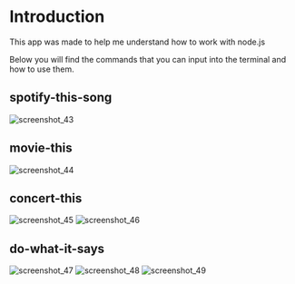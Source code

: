 # Introduction

This app was made to help me understand how to work with node.js

Below you will find the commands that you can input into the terminal and how to use them.

## spotify-this-song
![screenshot_43](https://user-images.githubusercontent.com/44615072/53456893-c5370980-39f5-11e9-9922-68bdfb521648.png)

## movie-this
![screenshot_44](https://user-images.githubusercontent.com/44615072/53457320-95890100-39f7-11e9-9dd5-6653beef9d7e.png)

## concert-this
![screenshot_45](https://user-images.githubusercontent.com/44615072/53457436-092b0e00-39f8-11e9-9141-26e5ca7b9b5a.png)
![screenshot_46](https://user-images.githubusercontent.com/44615072/53457440-0b8d6800-39f8-11e9-90bc-b32c2153127a.png)
## do-what-it-says
![screenshot_47](https://user-images.githubusercontent.com/44615072/53457667-d9303a80-39f8-11e9-9e16-9cbc9b9769ae.png)
![screenshot_48](https://user-images.githubusercontent.com/44615072/53457668-daf9fe00-39f8-11e9-894c-28a86aabdc72.png)
![screenshot_49](https://user-images.githubusercontent.com/44615072/53457672-dd5c5800-39f8-11e9-94fb-057d0808faed.png)
